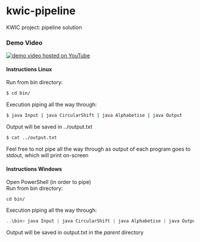 # kwic-pipeline
KWIC project: pipeline solution 

### Demo Video
[![demo video hosted on YouTube](https://img.youtube.com/vi/8V3_NkOm63E/0.jpg)](https://www.youtube.com/watch?v=8V3_NkOm63E)

#### Instructions Linux
Run from bin directory:
```bash
$ cd bin/
```
Execution piping all the way through:
```bash
$ java Input | java CircularShift | java Alphabetise | java Output
```
Output will be saved in ../output.txt
```bash
$ cat ../output.txt
```
Feel free to not pipe all the way through as output of each program goes to stdout, which will print on-screen

#### Instructions Windows
Open PowerShell (in order to pipe)  
Run from bin directory:
```
cd bin/
```
Execution piping all the way through:
```powershell
..\bin> java Input | java CircularShift | java Alphabetise | java Output
```
Output will be saved in output.txt in the *parent* directory
